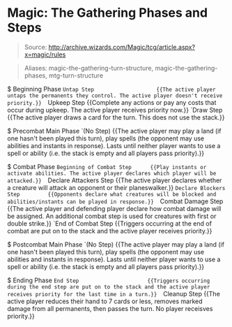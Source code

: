 # Magic: The Gathering Phases and Steps

> Source: http://archive.wizards.com/Magic/tcg/article.aspx?x=magic/rules

> Aliases: magic-the-gathering-turn-structure, magic-the-gathering-phases, mtg-turn-structure

$ Beginning Phase
    `Untap Step                    {{The active player untaps the permanents they control. The active player doesn't receive priority.}} 
    `Upkeep Step                   {{Complete any actions or pay any costs that occur during upkeep. The active player receives priority now.}} 
    `Draw Step                     {{The active player draws a card for the turn. This does not use the stack.}} 

$ Precombat Main Phase
    `(No Step)                     {{The active player may play a land (if one hasn't been played this turn), play spells (the opponent may use abilities and instants in response). Lasts until neither player wants to use a spell or ability (i.e. the stack is empty and all players pass priority).}} 

$ Combat Phase
    `Beginning of Combat Step      {{Play instants or activate abilities. The active player declares which player will be attacked.}} 
    `Declare Attackers Step        {{The active player declares whether a creature will attack an opponent or their planeswalker.}} 
    `Declare Blockers Step         {{Opponents declare what creatures will be blocked and abilities/instants can be played in response.}} 
    `Combat Damage Step            {{The active player and defending player declare how combat damage will be assigned. An additional combat step is used for creatures with first or double strike.}} 
    `End of Combat Step            {{Triggers occurring at the end of combat are put on to the stack and the active player receives priority.}} 

$ Postcombat Main Phase
    `(No Step)                     {{The active player may play a land (if one hasn't been played this turn), play spells (the opponent may use abilities and instants in response). Lasts until neither player wants to use a spell or ability (i.e. the stack is empty and all players pass priority).}} 

$ Ending Phase
    `End Step                      {{Triggers occurring during the end step are put on to the stack and the active player receives priority for the last time in a turn.}} 
    `Cleanup Step                  {{The active player reduces their hand to 7 cards or less, removes marked damage from all permanents, then passes the turn. No player receisves priority.}} 

